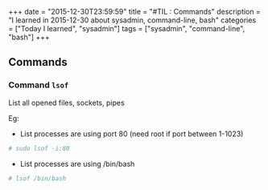 +++
date = "2015-12-30T23:59:59"
title = "#TIL : Commands"
description = "I learned in 2015-12-30 about sysadmin, command-line, bash"
categories = ["Today I learned", "sysadmin"]
tags = ["sysadmin", "command-line", "bash"]
+++



## Commands

### Command `lsof`

List all opened files, sockets, pipes

Eg: 

- List processes are using port 80 (need root if port between 1-1023)

```bash
# sudo lsof -i:80
```

- List processes are using /bin/bash

```bash
# lsof /bin/bash
```
